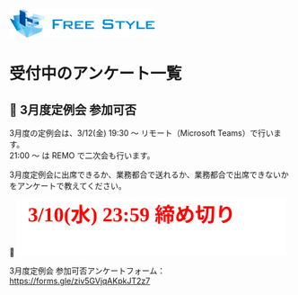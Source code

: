 ![](./logo.png)

# 受付中のアンケート一覧

## 🔶 3月度定例会 参加可否

3月度の定例会は、3/12(金) 19:30 ～ リモート（Microsoft Teams）で行います。  
21:00 ～ は REMO で二次会も行います。

3月度定例会に出席できるか、業務都合で送れるか、業務都合で出席できないかをアンケートで教えてください。  

📅 ![](./closing-monthly-meeting-2021-03.svg)

3月度定例会 参加可否アンケートフォーム：  
https://forms.gle/ziv5GVjqAKpkJT2z7  


